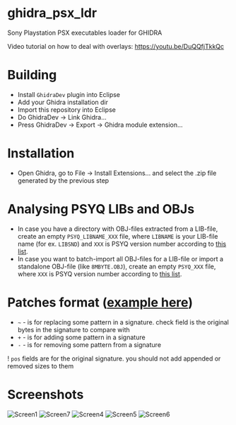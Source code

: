 # ghidra_psx_ldr
Sony Playstation PSX executables loader for GHIDRA

Video tutorial on how to deal with overlays: https://youtu.be/DuQQfjTkkQc

# Building
* Install `GhidraDev` plugin into Eclipse
* Add your Ghidra installation dir
* Import this repository into Eclipse
* Do GhidraDev -> Link Ghidra...
* Press GhidraDev -> Export -> Ghidra module extension...
    
# Installation
* Open Ghidra, go to File -> Install Extensions... and select the .zip file generated by the previous step

# Analysing PSYQ LIBs and OBJs
* In case you have a directory with OBJ-files extracted from a LIB-file, create an empty `PSYQ_LIBNAME_XXX` file, where `LIBNAME` is your LIB-file name (for ex. `LIBSND`) and `XXX` is PSYQ version number according to [this list](https://github.com/lab313ru/psx_psyq_signatures).
* In case you want to batch-import all OBJ-files for a LIB-file or import a standalone OBJ-file (like `8MBYTE.OBJ`), create an empty `PSYQ_XXX` file, where `XXX` is PSYQ version number according to [this list](https://github.com/lab313ru/psx_psyq_signatures).

# Patches format ([example here](https://github.com/lab313ru/psx_psyq_signatures/blob/main/patches.json))

* `~` - is for replacing some pattern in a signature. check field is the original bytes in the signature to compare with
* `+` - is for adding some pattern in a signature
* `-` - is for removing some pattern from a signature

! `pos` fields are for the original signature. you should not add appended or removed sizes to them

# Screenshots

![Screen1](/imgs/screen1.png?raw=true)
![Screen7](/imgs/screen7.png?raw=true)
![Screen4](/imgs/screen4.png?raw=true)
![Screen5](/imgs/screen5.png?raw=true)
![Screen6](/imgs/screen6.png?raw=true)

